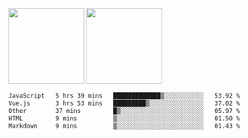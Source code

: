 <img src="https://github-readme-stats.vercel.app/api?username=Dream4ever&count_private=true&show_icons=true&theme=tokyonight" height="150" /> <img src="https://github-readme-stats.vercel.app/api/top-langs/?username=Dream4ever&count_private=true&show_icons=true&theme=tokyonight&langs_count=5&layout=compact" height="150" />

<!--START_SECTION:waka-->

```txt
JavaScript   5 hrs 39 mins   █████████████▒░░░░░░░░░░░   53.92 %
Vue.js       3 hrs 53 mins   █████████▒░░░░░░░░░░░░░░░   37.02 %
Other        37 mins         █▒░░░░░░░░░░░░░░░░░░░░░░░   05.97 %
HTML         9 mins          ▒░░░░░░░░░░░░░░░░░░░░░░░░   01.50 %
Markdown     9 mins          ▒░░░░░░░░░░░░░░░░░░░░░░░░   01.43 %
```

<!--END_SECTION:waka-->
